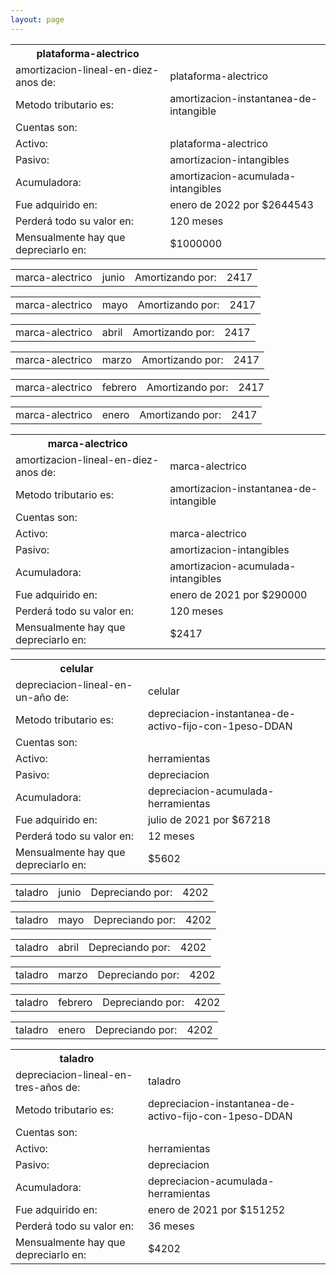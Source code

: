 ```yaml
--- 
layout: page
--- 
```

<table> <tbody>
<tr><th>plataforma-alectrico</th></tr>
<tr><td>amortizacion-lineal-en-diez-anos de: </td><td> plataforma-alectrico </td> </tr> 
<tr><td> Metodo tributario es: </td><td> amortizacion-instantanea-de-intangible</td></tr>
<tr><td> Cuentas son:  </td></tr>
<tr><td>  Activo: </td><td> plataforma-alectrico</td></tr>
<tr><td>  Pasivo: </td><td>  amortizacion-intangibles</td></tr>
<tr><td> Acumuladora:</td><td>  amortizacion-acumulada-intangibles</td></tr>
<tr><td> Fue adquirido en: </td> <td> enero de 2022 por $2644543</td></tr>
<tr><td> Perderá todo su valor en: </td><td> 120 meses </td></tr> 
<tr><td> Mensualmente hay que depreciarlo en: </td><td> $1000000</td></tr>
</tbody></table> 
<table><tbody>
<tr><td> marca-alectrico</td> <td>junio</td><td> Amortizando por: </td> <td>2417</td></tr>
</tbody></table>
<table><tbody>
<tr><td> marca-alectrico</td> <td>mayo</td><td> Amortizando por: </td> <td>2417</td></tr>
</tbody></table>
<table><tbody>
<tr><td> marca-alectrico</td> <td>abril</td><td> Amortizando por: </td> <td>2417</td></tr>
</tbody></table>
<table><tbody>
<tr><td> marca-alectrico</td> <td>marzo</td><td> Amortizando por: </td> <td>2417</td></tr>
</tbody></table>
<table><tbody>
<tr><td> marca-alectrico</td> <td>febrero</td><td> Amortizando por: </td> <td>2417</td></tr>
</tbody></table>
<table><tbody>
<tr><td> marca-alectrico</td> <td>enero</td><td> Amortizando por: </td> <td>2417</td></tr>
</tbody></table>
<table> <tbody>
<tr><th>marca-alectrico</th></tr>
<tr><td>amortizacion-lineal-en-diez-anos de: </td><td> marca-alectrico </td> </tr> 
<tr><td> Metodo tributario es: </td><td> amortizacion-instantanea-de-intangible</td></tr>
<tr><td> Cuentas son:  </td></tr>
<tr><td>  Activo: </td><td> marca-alectrico</td></tr>
<tr><td>  Pasivo: </td><td>  amortizacion-intangibles</td></tr>
<tr><td> Acumuladora:</td><td>  amortizacion-acumulada-intangibles</td></tr>
<tr><td> Fue adquirido en: </td> <td> enero de 2021 por $290000</td></tr>
<tr><td> Perderá todo su valor en: </td><td> 120 meses </td></tr> 
<tr><td> Mensualmente hay que depreciarlo en: </td><td> $2417</td></tr>
</tbody></table> 
<table> <tbody>
<tr><th>celular</th></tr>
<tr><td>depreciacion-lineal-en-un-año de: </td><td> celular </td> </tr> 
<tr><td> Metodo tributario es: </td><td> depreciacion-instantanea-de-activo-fijo-con-1peso-DDAN</td></tr>
<tr><td> Cuentas son:  </td></tr>
<tr><td>  Activo: </td><td> herramientas</td></tr>
<tr><td>  Pasivo: </td><td>  depreciacion</td></tr>
<tr><td> Acumuladora:</td><td>  depreciacion-acumulada-herramientas</td></tr>
<tr><td> Fue adquirido en: </td> <td> julio de 2021 por $67218</td></tr>
<tr><td> Perderá todo su valor en: </td><td> 12 meses </td></tr> 
<tr><td> Mensualmente hay que depreciarlo en: </td><td> $5602</td></tr>
</tbody></table> 
<table><tbody>
<tr><td> taladro</td> <td>junio</td><td> Depreciando por: </td> <td>4202</td></tr>
</tbody></table>
<table><tbody>
<tr><td> taladro</td> <td>mayo</td><td> Depreciando por: </td> <td>4202</td></tr>
</tbody></table>
<table><tbody>
<tr><td> taladro</td> <td>abril</td><td> Depreciando por: </td> <td>4202</td></tr>
</tbody></table>
<table><tbody>
<tr><td> taladro</td> <td>marzo</td><td> Depreciando por: </td> <td>4202</td></tr>
</tbody></table>
<table><tbody>
<tr><td> taladro</td> <td>febrero</td><td> Depreciando por: </td> <td>4202</td></tr>
</tbody></table>
<table><tbody>
<tr><td> taladro</td> <td>enero</td><td> Depreciando por: </td> <td>4202</td></tr>
</tbody></table>
<table> <tbody>
<tr><th>taladro</th></tr>
<tr><td>depreciacion-lineal-en-tres-años de: </td><td> taladro </td> </tr> 
<tr><td> Metodo tributario es: </td><td> depreciacion-instantanea-de-activo-fijo-con-1peso-DDAN</td></tr>
<tr><td> Cuentas son:  </td></tr>
<tr><td>  Activo: </td><td> herramientas</td></tr>
<tr><td>  Pasivo: </td><td>  depreciacion</td></tr>
<tr><td> Acumuladora:</td><td>  depreciacion-acumulada-herramientas</td></tr>
<tr><td> Fue adquirido en: </td> <td> enero de 2021 por $151252</td></tr>
<tr><td> Perderá todo su valor en: </td><td> 36 meses </td></tr> 
<tr><td> Mensualmente hay que depreciarlo en: </td><td> $4202</td></tr>
</tbody></table> 

